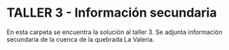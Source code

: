 # TALLER 3 - Información secundaria

En esta carpeta se encuentra la solución al taller 3. Se adjunta información secundaria de la cuenca de la quebrada La Valeria.
